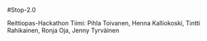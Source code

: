 #Stop-2.0

Reittiopas-Hackathon
Tiimi: Pihla Toivanen, Henna Kalliokoski, Tintti Rahikainen, Ronja Oja, Jenny Tyrväinen
